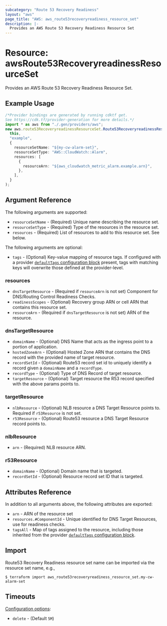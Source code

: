 ```yaml
---
subcategory: "Route 53 Recovery Readiness"
layout: "aws"
page_title: "AWS: aws_route53recoveryreadiness_resource_set"
description: |-
  Provides an AWS Route 53 Recovery Readiness Resource Set
---
```


# Resource: awsRoute53RecoveryreadinessResourceSet

Provides an AWS Route 53 Recovery Readiness Resource Set.

## Example Usage

```typescript
/*Provider bindings are generated by running cdktf get.
See https://cdk.tf/provider-generation for more details.*/
import * as aws from "./.gen/providers/aws";
new aws.route53RecoveryreadinessResourceSet.Route53RecoveryreadinessResourceSet(
  this,
  "example",
  {
    resourceSetName: "${my-cw-alarm-set}",
    resourceSetType: "AWS::CloudWatch::Alarm",
    resources: [
      {
        resourceArn: "${aws_cloudwatch_metric_alarm.example.arn}",
      },
    ],
  }
);

```

## Argument Reference

The following arguments are supported:

* `resourceSetName` - (Required) Unique name describing the resource set.
* `resourceSetType` - (Required) Type of the resources in the resource set.
* `resources` - (Required) List of resources to add to this resource set. See below.

The following arguments are optional:

* `tags` - (Optional) Key-value mapping of resource tags. If configured with a provider [`defaultTags` configuration block](https://registry.terraform.io/providers/hashicorp/aws/latest/docs#default_tags-configuration-block) present, tags with matching keys will overwrite those defined at the provider-level.

### resources

* `dnsTargetResource` - (Required if `resourceArn` is not set) Component for DNS/Routing Control Readiness Checks.
* `readinessScopes` - (Optional) Recovery group ARN or cell ARN that contains this resource set.
* `resourceArn` - (Required if `dnsTargetResource` is not set) ARN of the resource.

### dnsTargetResource

* `domainName` - (Optional) DNS Name that acts as the ingress point to a portion of application.
* `hostedZoneArn` - (Optional) Hosted Zone ARN that contains the DNS record with the provided name of target resource.
* `recordSetId` - (Optional) Route53 record set id to uniquely identify a record given a `domainName` and a `recordType`.
* `recordType` - (Optional) Type of DNS Record of target resource.
* `targetResource` - (Optional) Target resource the R53 record specified with the above params points to.

### targetResource

* `nlbResource` - (Optional) NLB resource a DNS Target Resource points to. Required if `r53Resource` is not set.
* `r53Resource` - (Optional) Route53 resource a DNS Target Resource record points to.

### nlbResource

* `arn` - (Required) NLB resource ARN.

### r53Resource

* `domainName` - (Optional) Domain name that is targeted.
* `recordSetId` - (Optional) Resource record set ID that is targeted.

## Attributes Reference

In addition to all arguments above, the following attributes are exported:

* `arn` - ARN of the resource set
* `resources.#ComponentId` - Unique identified for DNS Target Resources, use for readiness checks.
* `tagsAll` - Map of tags assigned to the resource, including those inherited from the provider [`defaultTags` configuration block](https://registry.terraform.io/providers/hashicorp/aws/latest/docs#default_tags-configuration-block).

## Import

Route53 Recovery Readiness resource set name can be imported via the resource set name, e.g.,

```console
$ terraform import aws_route53recoveryreadiness_resource_set.my-cw-alarm-set
```

## Timeouts

[Configuration options](https://developer.hashicorp.com/terraform/language/resources/syntax#operation-timeouts):

* `delete` - (Default `5M`)
